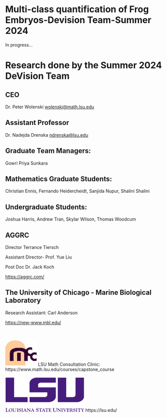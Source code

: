 
# Multi-class quantification of Frog Embryos-Devision Team-Summer 2024
In progress...
# Research done by the Summer 2024 DeVision Team
## CEO
Dr. Peter Wolenski wolenski@math.lsu.edu
## Assistant Professor
Dr. Nadejda Drenska ndrenska@lsu.edu
## Graduate Team Managers:
Gowri Priya Sunkara
## Mathematics Graduate Students:
Christian Ennis, Fernando Heidercheidt, Sanjida Nupur, Shalini Shalini
## Undergraduate Students:
Joshua Harris, Andrew Tran, Skylar Wilson, Thomas Woodcum
## AGGRC
Director Terrance Tiersch

Assistant Director- Prof. Yue Liu

Post Doc Dr. Jack Koch

https://aggrc.com/

## The University of Chicago - Marine Biological Laboratory
Research Assistant: Carl Anderson

https://new-www.mbl.edu/

<br>

<br>
<img  src="logos/mcclogo.gif"  alt="Image 2"  width="100">
LSU Math Consultation Clinic:<br>
https://www.math.lsu.edu/courses/capstone_course
<br>
<br>
<img  src="logos/lsulogo.png"  alt="Image 1"  width="250">
https://lsu.edu/

